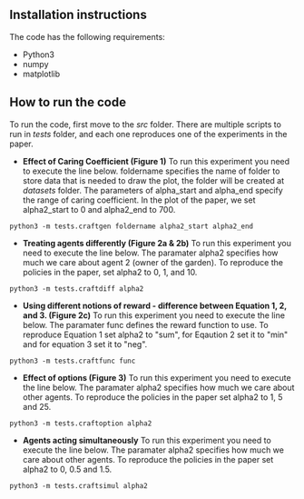 
## Installation instructions

The code has the following requirements: 

- Python3
- numpy
- matplotlib


## How to run the code

To run the code, first move to the *src* folder. There are multiple scripts to run in *tests* folder, and each one reproduces one of the experiments in the paper. 


- **Effect of Caring Coefficient (Figure 1)** 
To run this experiment you need to execute the line below. foldername specifies the name of folder to store data that is needed to draw the plot, the folder will be created at *datasets* folder. The parameters of alpha_start and alpha_end specify the range of caring coefficient. In the plot of the paper, we set alpha2_start to 0 and alpha2_end to 700. 

```
python3 -m tests.craftgen foldername alpha2_start alpha2_end 
```

- **Treating agents differently (Figure 2a & 2b)**
To run this experiment you need to execute the line below. The paramater alpha2 specifies how much we care about agent 2 (owner of the garden). To reproduce the policies in the paper, set alpha2 to 0, 1, and 10. 

```
python3 -m tests.craftdiff alpha2
```
- **Using different notions of reward - difference between Equation 1, 2, and 3. (Figure 2c)**
To run this experiment you need to execute the line below. The paramater func defines the reward function to use. To reproduce Equation 1 set alpha2 to "sum", for Eqaution 2 set it to "min" and for equation 3 set it to "neg".

```
python3 -m tests.craftfunc func
```
- **Effect of options (Figure 3)**
To run this experiment you need to execute the line below. The paramater alpha2 specifies how much we care about other agents. To reproduce the policies in the paper set alpha2 to 1, 5 and 25.

```
python3 -m tests.craftoption alpha2
```
- **Agents acting simultaneously**
To run this experiment you need to execute the line below. The paramater alpha2 specifies how much we care about other agents. To reproduce the policies in the paper set alpha2 to 0, 0.5 and 1.5.

```
python3 -m tests.craftsimul alpha2
```
